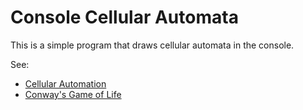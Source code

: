# Console Cellular Automata

This is a simple program that draws cellular automata in the console.

See:
- [Cellular Automation](https://mathworld.wolfram.com/CellularAutomaton.html)
- [Conway's Game of Life](https://mathworld.wolfram.com/GameofLife.html)

